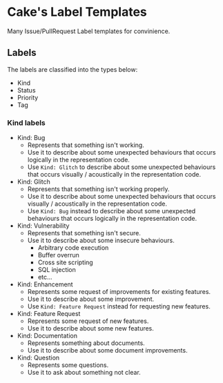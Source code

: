 # Cake's Label Templates
Many Issue/PullRequest Label templates for convinience.

## Labels
The labels are classified into the types below:
+ Kind
+ Status
+ Priority
+ Tag

### Kind labels
+ Kind: Bug
  + Represents that something isn't working.
  + Use it to describe about some unexpected behaviours that occurs logically in the representation code.
  + Use `Kind: Glitch` to describe about some unexpected behaviours that occurs visually / acoustically in the representation code.
+ Kind: Glitch
  + Represents that something isn't working properly.
  + Use it to describe about some unexpected behaviours that occurs visually / acoustically in the representation code.
  + Use `Kind: Bug` instead to describe about some unexpected behaviours that occurs logically in the representation code.
+ Kind: Vulnerability
  + Represents that something isn't secure.
  + Use it to describe about some insecure behaviours.
    + Arbitrary code execution
    + Buffer overrun
    + Cross site scripting
    + SQL injection
    + etc...
+ Kind: Enhancement
  + Represents some request of improvements for existing features.
  + Use it to describe about some improvement.
  + Use `Kind: Feature Request` instead for requesting new features.
+ Kind: Feature Request
  + Represents some request of new features.
  + Use it to describe about some new features.
+ Kind: Documentation
  + Represents something about documents.
  + Use it to describe about some document improvements.
+ Kind: Question
  + Represents some questions.
  + Use it to ask about something not clear.
